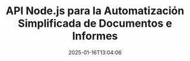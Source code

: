 ---
############################# Static ############################
layout: "landing"
date: 2025-01-16T13:04:06
draft: false

lang: es
product: "Assembly"
product_tag: "assembly"
platform: "Node.js via Java"
platform_tag: "nodejs-java"

############################# Drop-down ############################
supported_platforms:
  items:
    # supported_platforms loop
    - title: ".NET"
      tag: "net"
    # supported_platforms loop
    - title: "Java"
      tag: "java"
    # supported_platforms loop
    - title: "Node.js"
      tag: "nodejs-java"

############################# Head ############################
head_title: "Kit de Herramientas de Node.js para Construir, Automatizar y Personalizar Documentos"
head_description: "Biblioteca Node.js para automatizar flujos de trabajo de documentos. Genera archivos PDF, Word, Excel, PowerPoint, HTML y de correo electrónico a partir de tus plantillas."

############################# Header ############################
title: "API Node.js para la Automatización Simplificada de Documentos e Informes"
description: "Optimiza la generación de informes en JavaScript fusionando tus datos con plantillas predefinidas."
words:
  for: "para"

actions:
  main: "Inicia tu Prueba en NPM"
  main_link: "https://www.npmjs.com/package/@groupdocs/groupdocs.assembly"
  alt: "Licencias"
  alt_link: "https://purchase.groupdocs.com/pricing/assembly/nodejs-java/"
  title: "¿Listo para Comenzar?"
  description: "Prueba las características de GroupDocs.Assembly gratis o solicita una licencia."

release:
  title: "Versión {0} lanzada"
  notes: "Ver novedades"
  downloads: "Descargas"
  link: "https://releases.groupdocs.com/assembly/nodejs-java/"

code:
  title: "Crear un Gráfico en un Documento de Word Usando Node.js"
  more: "Más ejemplos"
  more_link: "https://github.com/groupdocs-assembly/GroupDocs.Assembly-for-Node.js-via-Java/"
  install: "npm i @groupdocs/groupdocs.assembly"
  content: |
    ```javascript {style=abap}
    const assemblyLib = require('@groupdocs/groupdocs.assembly');

    // Ruta a la plantilla principal
    const template = "chart_template.docx";

    // Recuperar datos de productividad de los gerentes de la fuente
    const data_table = 
        new assemblyLib.DocumentTable("Managers.json", 1);

    // Crear una instancia de DataSourceInfo con los datos
    const data 
        = new assemblyLib.DataSourceInfo(data_table, "managers");

    // Establecer colores del gráfico usando otro DataSourceInfo
    const design = 
        new assemblyLib.DataSourceInfo("red", "color");

    // Rellenar la plantilla con datos y guardarla en la salida
    const asm = new assemblyLib.DocumentAssembler();
    asm.assembleDocument(template, "result.docx", data, design);
    ```

############################# Overview ############################
overview:
  enable: true
  title: "Resumen de GroupDocs.Assembly"
  description: "Una biblioteca Node.js diseñada para crear documentos programáticamente con manejo de datos integrado."
  features:
    # feature loop
    - title: "Integra Datos Empresariales en Plantillas con JavaScript"
      content: "Genera informes pulidos al incrustar JSON, XML u otros datos en plantillas con GroupDocs.Assembly for Node.js via Java."

    # feature loop
    - title: "Gestiona Contenido Integrado"
      content: "Rellena automáticamente tablas, gráficos y otros elementos visuales en tus documentos utilizando datos externos."

    # feature loop
    - title: "Opciones Personalizables"
      content: "GroupDocs.Assembly for Node.js via Java te permite agregar características como códigos de barras, obtener datos de URL y exportar archivos en varios formatos."

############################# Platforms ############################
platforms:
  enable: true
  title: "Independencia de plataforma"
  description: "GroupDocs.Assembly for Node.js via Java se integra sin problemas con los sistemas operativos, marcos y gestores de paquetes líderes."
  items:
    # platform loop
    - title: "Amazon"
      image: "amazon"
    # platform loop
    - title: "Docker"
      image: "docker"
    # platform loop
    - title: "Azure"
      image: "azure"
    # platform loop
    - title: "Eclipse"
      image: "eclipse"
    # platform loop
    - title: "IntelliJ"
      image: "intellij"
    # platform loop
    - title: "Windows"
      image: "windows"
    # platform loop
    - title: "Linux"
      image: "linux"
    # platform loop
    - title: "Maven"
      image: "maven"

############################# File formats ############################
formats:
  enable: true
  title: "Formatos de archivo soportados"
  description: |
    GroupDocs.Assembly for Node.js via Java admite una amplia gama de [formatos de documento](https://docs.groupdocs.com/assembly/nodejs-java/supported-document-formats/).
  groups:
    # group loop
    - color: "green"
      content: |
        ### Formatos de Microsoft Office
        * **Word:**  DOCX, DOC, DOCM, DOT, DOTX, DOTM, RTF, WordprocessingML
        * **Excel:** XLSX, XLS, XLSM, XLSB, XLTM, XLT, XLTM, XLTX, SpreadsheetML
        * **PowerPoint:** PPT, PPTX, PPTM, PPS, PPSX, PPSM, POTM, POTX
    # group loop
    - color: "blue"
      content: |
        ### Imágenes y Otros Formatos
        * **Portable:** PDF
        * **Imágenes:** SVG, TIFF
        * **Otros formatos de oficina:** ODT, OTT, OTS, ODS, ODP, OTP
      # group loop
    - color: "red"
      content: |
        ### Otros formatos
        * **Web:** HTML, MHTML
        * **Correos electrónicos:** EML, MSG, EMLX
        * **Otros:** EPUB, MD

############################# Features ############################
features:
  enable: true
  title: "Funcionalidades Principales de GroupDocs.Assembly"
  description: "Crea documentos e informes dinámicos con potentes herramientas de gestión de datos."

  items:
    # feature loop
    - icon: "preview"
      title: "Visuales de Datos Ricos"
      content: "Inserta gráficos, tablas, imágenes y listas en tus documentos con total personalización."

    # feature loop
    - icon: "manipulate"
      title: "Transforma Tus Datos"
      content: "Aprovecha herramientas como fórmulas y ordenación para estructurar y mostrar información de manera efectiva."

    # feature loop
    - icon: "two_pages"
      title: "Amplia Compatibilidad de Formatos"
      content: "Trabaja sin problemas con formatos de archivo populares para plantillas y salidas."

    # feature loop
    - icon: "document_settings"
      title: "Personalización Avanzada de Plantillas"
      content: "Da formato a las plantillas con opciones de estilo numérico, alfabético y otros."

    # feature loop
    - icon: "text"
      title: "Genera Códigos de Barras Dinámicamente"
      content: "Crea e incrusta imágenes de códigos de barras directamente en tus documentos a demanda."

    # feature loop
    - icon: "add"
      title: "Estilo de Texto Flexible"
      content: "Aplica fácilmente estilos de texto como capitalización o mayúsculas en tus plantillas."

    # feature loop
    - icon: "manipulate"
      title: "Inserción Dinámica de Contenido"
      content: "Incluye contenido de archivos externos de manera dinámica durante la generación del documento."

    # feature loop
    - icon: "convert"
      title: "Exporta a Varios Formatos"
      content: "Guarda documentos en múltiples formatos con las configuraciones que especifiques."

    # feature loop
    - icon: "update"
      title: "Incrusta Medios Dinámicamente"
      content: "Inserta imágenes u otros elementos utilizando datos Base64 al crear documentos."

############################# Code samples ############################
code_samples:
  enable: true
  title: "Ejemplos de código"
  description: "Descubre ejemplos prácticos de cómo usar GroupDocs.Assembly para tareas comunes."
  items:
    # code sample loop
    - title: "Agregar una Lista con Viñetas en Documentos de Word"
      content: |
        Consulta cómo crear [listas con viñetas](https://docs.groupdocs.com/assembly/nodejs-java/bulleted-list-in-word-processing-document/) en documentos de Word para organizar datos de manera efectiva. Este ejemplo demuestra cómo generar una lista con viñetas utilizando GroupDocs.Assembly.
        {{< landing/code title="Agregar una Lista con Viñetas en Documentos de Word">}}
        ```javascript {style=abap}
        // Inserta esta plantilla en una página del documento:
        // Indicadores de rendimiento de los gerentes
        // . <<foreach [in products]>><<[ProductName]>>
        // <</foreach>>

        const assemblyLib = require('@groupdocs/groupdocs.assembly');

        // Especifica la ruta de la plantilla
        const template = "Bulleted List Template.docx";

        // Establece la ruta del archivo de salida
        const result = "Result Report.docx"

        // Recupera datos de los gerentes de una fuente JSON
        const dataSource = new assemblyLib.JsonDataSource("Report data.json");
        const data = new assemblyLib.DataSourceInfo(dataSource, "managers")

        // Genera el informe con los datos llenos
        const assembler = new assemblyLib.DocumentAssembler();
        assembler.assembleDocument(template, result, data);
        ```
        {{< /landing/code >}}
    # code sample loop
    - title: "Insertar Gráficos de Pastel en PowerPoint"
      content: |
        Aprende a usar plantillas y XML para agregar [gráficos de pastel](https://docs.groupdocs.com/assembly/nodejs-java/pie-chart-in-presentation-document/) en tus presentaciones. Mejora tus informes con gráficos de pastel para presentar datos de forma visual y clara.
        {{< landing/code title="Insertar Gráficos de Pastel en PowerPoint">}}
        ```javascript {style=abap} 
        // Agrega la plantilla del título del gráfico a la presentación:
        // Ingresos de los clientes <<foreach [in customers]>> 
        // <<x [CustomerName]>>

        // Incluye también la plantilla de datos del gráfico:
        // Total Order Price<<foreach [in customers]>> 
        // <<x [CustomerName]>>

        const assemblyLib = require('@groupdocs/groupdocs.assembly');

        // Especifica la ruta de la plantilla del gráfico
        const template = "Pie Chart Template.pptx";

        // Establece la ruta del archivo de salida
        const result = "Result Report.pptx"

        // Recupera datos de los clientes de una fuente XML
        const dataSource = new assemblyLib.JsonDataSource("Chart data.xml");
        const data = new assemblyLib.DataSourceInfo(dataSource, "customers")

        // Genera el gráfico y guarda el resultado
        const assembler = new assemblyLib.DocumentAssembler();
        assembler.assembleDocument(template, result, data);
        ```
        {{< /landing/code >}}

---